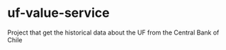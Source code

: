 # uf-value-service
Project that get the historical data about the UF from the Central Bank of Chile
